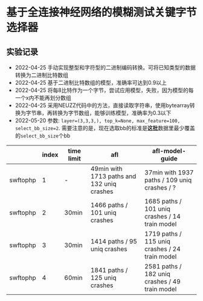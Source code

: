 # 基于全连接神经网络的模糊测试关键字节选择器

## 实验记录

* 2022-04-25 手动实现整型和字符型的二进制编码转换。可将已知类型的数据转换为二进制比特数组
* 2022-04-25 基于二进制比特数组的模型，准确率可达到0.9以上
* 2022-04-25 将每8比特作为一个字节，尝试应用模型，失败，因为模型的每一个x内不能再划分数组
* 2022-04-25 采用NEUZZ代码中的方法，直接读取字符串，使用bytearray转换为字节串，再转换为字节数组，能够训练模型，准确率为0.3以下
* 2022-05-20 参数: `layer=(3,3,3,), top_k=None, max_feature=100, select_bb_size=2`.
  需要注意的是，现在选取bb的标准是**这批**数据里最少覆盖的`select_bb_size`个bb

|          | index | time limit | afl                                        | afl-model-guide                                |
|----------|-------|------------|--------------------------------------------|------------------------------------------------|
| swftophp | 1     | -          | 49min with 1713 paths and 132 uniq crashes | 37min with 1937 paths / 109 uniq crashes / ?   |
| swftophp | 2     | 30min      | 1466 paths / 101 uniq crashes              | 1685 paths / 101 uniq crashes / 14 train model |
| swftophp | 3     | 30min      | 1414 paths / 95 uniq crashes               | 1719 paths / 115 uniq crashes / 24 train model |
| swftophp | 4     | 60min      | 1841 paths / 125 uniq crashes              | 2581 paths / 182 uniq crashes / 49 train model |